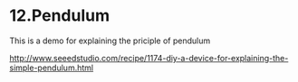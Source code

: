 # 12.Pendulum
This is a demo for explaining the priciple of pendulum

http://www.seeedstudio.com/recipe/1174-diy-a-device-for-explaining-the-simple-pendulum.html
